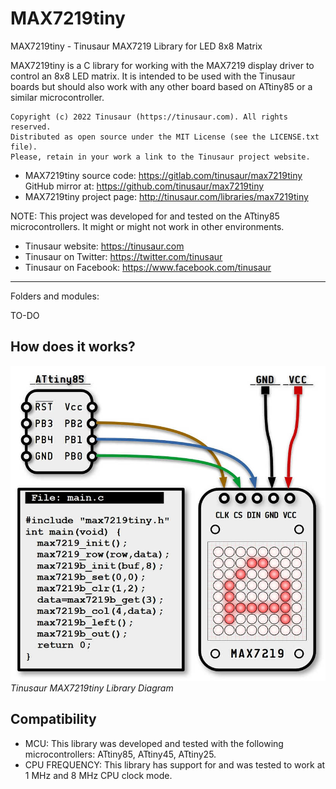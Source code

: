 # MAX7219tiny

MAX7219tiny - Tinusaur MAX7219 Library for LED 8x8 Matrix

MAX7219tiny is a C library for working with the MAX7219 display driver to control an 8x8 LED matrix. It is intended to be used with the Tinusaur boards but should also work with any other board based on ATtiny85 or a similar microcontroller.

    Copyright (c) 2022 Tinusaur (https://tinusaur.com). All rights reserved.
    Distributed as open source under the MIT License (see the LICENSE.txt file).
    Please, retain in your work a link to the Tinusaur project website.

- MAX7219tiny source code:   https://gitlab.com/tinusaur/max7219tiny
  GitHub mirror at: https://github.com/tinusaur/max7219tiny
- MAX7219tiny project page:  http://tinusaur.com/libraries/max7219tiny

NOTE: This project was developed for and tested on the ATtiny85 microcontrollers. It might or might not work in other environments.

- Tinusaur website: https://tinusaur.com
- Tinusaur on Twitter: https://twitter.com/tinusaur
- Tinusaur on Facebook: https://www.facebook.com/tinusaur

-------------------------------------------------------------------------------

Folders and modules:

TO-DO


## How does it works?

![Tinusaur MAX7219tiny Library Diagram](/media/Tinusaur-MAX7219tiny-Diagram.jpg "Tinusaur MAX7219tiny Library Diagram")*Tinusaur MAX7219tiny Library Diagram*

## Compatibility

- MCU: This library was developed and tested with the following microcontrollers: ATtiny85, ATtiny45, ATtiny25.
- CPU FREQUENCY: This library has support for and was tested to work at 1 MHz and 8 MHz CPU clock mode.

